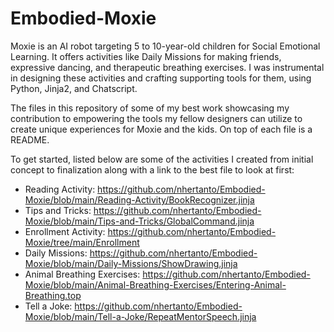 # Embodied-Moxie
Moxie is an AI robot targeting 5 to 10-year-old children for Social Emotional Learning. It offers activities like Daily Missions for making friends, expressive dancing, and therapeutic breathing exercises. I was instrumental in designing these activities and crafting supporting tools for them, using Python, Jinja2, and Chatscript. 

The files in this repository of some of my best work showcasing my contribution to empowering the tools my fellow designers can utilize to create unique experiences for Moxie and the kids. On top of each file is a README.

To get started, listed below are some of the activities I created from initial concept to finalization along with a link to the best file to look at first:

* Reading Activity: https://github.com/nhertanto/Embodied-Moxie/blob/main/Reading-Activity/BookRecognizer.jinja
* Tips and Tricks: https://github.com/nhertanto/Embodied-Moxie/blob/main/Tips-and-Tricks/GlobalCommand.jinja
* Enrollment Activity: https://github.com/nhertanto/Embodied-Moxie/tree/main/Enrollment
* Daily Missions: https://github.com/nhertanto/Embodied-Moxie/blob/main/Daily-Missions/ShowDrawing.jinja
* Animal Breathing Exercises: https://github.com/nhertanto/Embodied-Moxie/blob/main/Animal-Breathing-Exercises/Entering-Animal-Breathing.top
* Tell a Joke: https://github.com/nhertanto/Embodied-Moxie/blob/main/Tell-a-Joke/RepeatMentorSpeech.jinja
